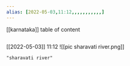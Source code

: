 ```yaml
---
alias: [2022-05-03,11:12,,,,,,,,,,,]
---
```

[[karnataka]]
table of content
```toc
```

[[2022-05-03]] 11:12
![[pic sharavati river.png]]
```query
"sharavati river"
```